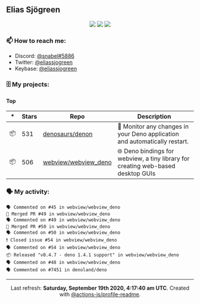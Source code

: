 ## Elias Sjögreen

<p align="center">
  <img src="https://img.shields.io/badge/🎂-dec. 2003-success" />
  <img src="https://img.shields.io/badge/🌎-Stockholm-informational" />
  <img src="https://img.shields.io/badge/👦-He/Him-informational" />
</p>

### 📫 How to reach me:

- Discord: [@snabel#5886](https://discord.com/users/267978757799673866)
- Twitter: [@eliassjogreen](https://twitter.com/eliassjogreen)
- Keybase: [@eliassjogreen](https://keybase.io/eliassjogreen)

### 🗄 My projects:

#### Top
|*|Stars|Repo|Description|
|---|---|---|---|
| 📦 | 531 | [denosaurs/denon](https://github.com/denosaurs/denon) | 👀 Monitor any changes in your Deno application and automatically restart. |
| 📦 | 506 | [webview/webview_deno](https://github.com/webview/webview_deno) | 🌐 Deno bindings for webview, a tiny library for creating web-based desktop GUIs |

### 🗣 My activity:

```
🗣 Commented on #45 in webview/webview_deno
🎉 Merged PR #49 in webview/webview_deno
🗣 Commented on #49 in webview/webview_deno
🎉 Merged PR #50 in webview/webview_deno
🗣 Commented on #50 in webview/webview_deno
❗️ Closed issue #54 in webview/webview_deno
🗣 Commented on #54 in webview/webview_deno
📦 Released "v0.4.7 - deno 1.4.1 support" in webview/webview_deno
🗣 Commented on #48 in webview/webview_deno
🗣 Commented on #7451 in denoland/deno
```

------------
<p align="center">Last refresh: <b>Saturday, September 19th 2020, 4:17:40 am UTC</b>. Created with <a href=https://github.com/marketplace/actions/profile-readme>@actions-js/profile-readme</a>.</p>

